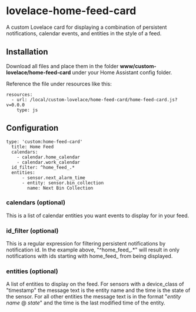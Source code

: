 # lovelace-home-feed-card
A custom Lovelace card for displaying a combination of persistent notifications, calendar events, and entities in the style of a feed.

## Installation

Download all files and place them in the folder **www/custom-lovelace/home-feed-card** under your Home Assistant config folder.

Reference the file under resources like this:

    resources:
      - url: /local/custom-lovelace/home-feed-card/home-feed-card.js?v=0.0.0
        type: js

## Configuration

    type: 'custom:home-feed-card'
      title: Home Feed
      calendars:
        - calendar.home_calendar
        - calendar.work_calendar
      id_filter: ^home_feed_.*
      entities:
          - sensor.next_alarm_time
          - entity: sensor.bin_collection
            name: Next Bin Collection

### calendars (optional)
This is a list of calendar entities you want events to display for in your feed.

### id_filter (optional)
This is a regular expression for filtering persistent notifications by notification id. In the example above, "^home_feed_.\*" will result in only notifications with ids starting with home_feed_ from being displayed.

### entities (optional)
A list of entities to display on the feed. For sensors with a device_class of "timestamp" the message text is the entity name and the time is the state of the sensor. For all other entities the message text is in the format "*entity name* @ *state*" and the time is the last modified time of the entity.
